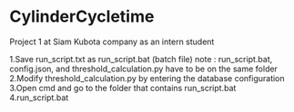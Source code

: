 # CylinderCycletime
Project 1 at Siam Kubota company as an intern student

1.Save run_script.txt as run_script.bat (batch file)
note : run_script.bat, config.json, and threshold_calculation.py have to be on the same folder
2.Modify threshold_calculation.py by entering the database configuration
3.Open cmd and go to the folder that contains run_script.bat
4.run_script.bat
